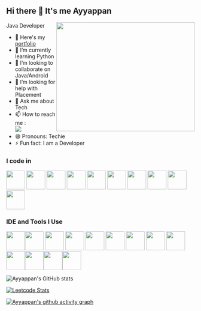 ## Hi there 👋 It's me Ayyappan

Java Developer
<img align="right" width="370" height="290" src="https://i.pinimg.com/originals/47/f0/34/47f0342cec72b800463bf003eac1257e.gif">
- 🔭 Here's my [portfolio](https:/soon/)                                                 
- 🌱 I’m currently learning Python
- 👯 I’m looking to collaborate on Java/Android
- 🤔 I’m looking for help with Placement
- 💬 Ask me about Tech
- 📫 How to reach me :
<br /> [<img src="https://img.shields.io/badge/LinkedIn-0077B5?style=for-the-badge&logo=linkedin&logoColor=white" />](https://www.linkedin.com/in/ayyappan-e-3ba89a104/)
- 😄 Pronouns: Techie
- ⚡ Fun fact: I am a Developer

### I code in
 <img height="50" width="50" src="https://img.icons8.com/?size=100&id=13679&format=png&color=000000" /> <img height="50" width="50" src="https://img.icons8.com/color/48/000000/python.png" />  <img height="50" width="50" src="https://img.icons8.com/color/48/000000/html-5.png" />  <img height="50" width="50" src="https://img.icons8.com/color/48/000000/css3.png" />  <img height="50" width="50" src="https://img.icons8.com/color/48/000000/javascript.png"/> <img height="50" width="50" src="https://img.icons8.com/color/48/000000/react-native.png"/>  <img height="50" width="50" src="https://img.icons8.com/?size=100&id=38561&format=png&color=000000" />  <img height="50" width="50" src="https://img.icons8.com/?size=100&id=33039&format=png&color=000000"/> <img height="50" width="50" src="https://img.icons8.com/?size=100&id=13664&format=png&color=000000"/>  <img height="50" width="50" src="https://img.icons8.com/?size=100&id=17842&format=png&color=000000"/> 

### IDE and Tools I Use
<img height="50" src="https://img.icons8.com/officel/480/null/java-eclipse.png"/><img height="50" width="50" src="https://img.icons8.com/color/48/000000/visual-studio-code-2019.png"/> <img height="50" width="50" src="https://img.icons8.com/?size=100&id=106567&format=png&color=000000"/> <img height="50" width="50" src="https://img.icons8.com/color/50/000000/git.png"/> <img height="50" width="50" src="https://img.icons8.com/?size=100&id=34886&format=png&color=000000"/>  <img height="50" src="https://img.icons8.com/?size=100&id=1LAX3PYMg2iA&format=png&color=000000" /> <img height="50" width="50" src="https://img.icons8.com/?size=100&id=b4Y5rs3iBGqE&format=png&color=000000"/> <img height="50" width="50" src="https://img.icons8.com/?size=100&id=O4SEeX66BY8o&format=png&color=000000"/> <img height="50" src="https://img.icons8.com/?size=100&id=9L16NypUzu38&format=png&color=000000"/> <img height="50" src="https://img.icons8.com/?size=100&id=22813&format=png&color=000000"/><img height="50" src="https://img.icons8.com/?size=100&id=38553&format=png&color=000000"/><img height="50" src="https://img.icons8.com/?size=100&id=KIcFwp9MNQL5&format=png&color=000000"/><img height="50" src="https://img.icons8.com/?size=100&id=112689&format=png&color=000000"/>

![Ayyappan's GitHub stats](https://github-readme-stats.vercel.app/api?username=Ayyappan-E&theme=dark&show_icons=true&&hide=issues,contribs)

[![Leetcode Stats](https://leetcard.jacoblin.cool/Ayyappan-E?theme=unicorn&font=Cherry%20Swash)](https://leetcode.com/Ayyappan-E)

[![Ayyappan's github activity graph](https://github-readme-activity-graph.vercel.app/graph?username=Ayyappan-E&bg_color=000000&color=ffffff&line=51f565&point=ffffff&area=true&hide_border=true)](https://github.com/ashutosh00710/github-readme-activity-graph)
